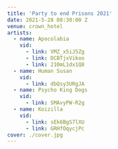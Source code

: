 ```yaml
---
title: 'Party to end Prisons 2021'
date: 2021-5-28 08:30:00 Z
venue: crown_hotel
artists:
  - name: Apocolabia
    vid:
      - link: VMZ_x5iJ5Zg
      - link: DCBTjxVikoo
      - link: 210mL1dx1Q8
  - name: Human Susan
    vid:
      - link: dbQsy3URgJA
  - name: Psycho King Dogs
    vid:
      - link: SMAvyPW-R2g
  - name: Koizilla
    vid:
      - link: sEk6BgS7lXU
      - link: GRHfOqycjPc
cover: ./cover.jpg
---
```


